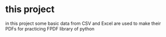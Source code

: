 # this project

in this project some basic data from CSV and Excel are used to make their PDFs for practicing FPDF library of python